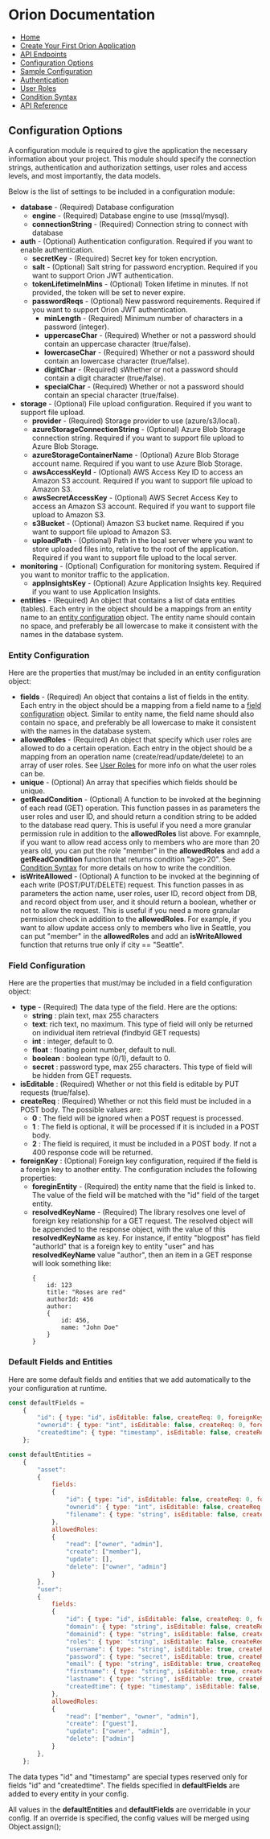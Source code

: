 # Orion Documentation

- [Home](../)
- [Create Your First Orion Application](create-your-first-orion-application)
- [API Endpoints](api-endpoints)
- [Configuration Options](configuration-options)
- [Sample Configuration](sample-configuration)
- [Authentication](authentication)
- [User Roles](user-roles)
- [Condition Syntax](condition-syntax)
- [API Reference](api-reference)

## Configuration Options

A configuration module is required to give the application the necessary information about your project. This module should specify the connection strings, authentication and authorization settings, user roles and access levels, and most importantly, the data models.

Below is the list of settings to be included in a configuration module:
- **database** - (Required) Database configuration
    - **engine** - (Required) Database engine to use (mssql/mysql).
    - **connectionString** - (Required) Connection string to connect with database
- **auth** - (Optional) Authentication configuration. Required if you want to enable authentication.
    - **secretKey** - (Required) Secret key for token encryption.
    - **salt** - (Optional) Salt string for password encryption. Required if you want to support Orion JWT authentication.
    - **tokenLifetimeInMins** - (Optional) Token lifetime in minutes. If not provided, the token will be set to never expire.
    - **passwordReqs** - (Optional) New password requirements. Required if you want to support Orion JWT authentication.
        - **minLength** - (Required) Minimum number of characters in a password (integer).
        - **uppercaseChar** - (Required) Whether or not a password should contain an uppercase character (true/false).
        - **lowercaseChar** - (Required) Whether or not a password should contain an lowercase character (true/false).
        - **digitChar** - (Required) sWhether or not a password should contain a digit character (true/false).
        - **specialChar** - (Required) Whether or not a password should contain an special character (true/false).
- **storage** - (Optional) File upload configuration. Required if you want to support file upload.
    - **provider** - (Required) Storage provider to use (azure/s3/local).
    - **azureStorageConnectionString** - (Optional) Azure Blob Storage connection string. Required if you want to support file upload to Azure Blob Storage.
    - **azureStorageContainerName** - (Optional) Azure Blob Storage account name. Required if you want to use Azure Blob Storage.
    - **awsAccessKeyId** - (Optional) AWS Access Key ID to access an Amazon S3 account. Required if you want to support file upload to Amazon S3.
    - **awsSecretAccessKey** - (Optional) AWS Secret Access Key to access an Amazon S3 account. Required if you want to support file upload to Amazon S3.
    - **s3Bucket** - (Optional) Amazon S3 bucket name. Required if you want to support file upload to Amazon S3.
    - **uploadPath** - (Optional) Path in the local server where you want to store uploaded files into, relative to the root of the application. Required if you want to support file upload to the local server.
- **monitoring** - (Optional) Configuration for monitoring system. Required if you want to monitor traffic to the application.
    - **appInsightsKey** - (Optional) Azure Application Insights key. Required if you want to use Application Insights.
- **entities** - (Required) An object that contains a list of data entities (tables). Each entry in the object should be a mappings from an entity name to an [entity configuration](entity-configuration) object. The entity name should contain no space, and preferably be all lowercase to make it consistent with the names in the database system.

### Entity Configuration

Here are the properties that must/may be included in an entity configuration object:
- **fields** - (Required) An object that contains a list of fields in the entity. Each entry in the object should be a mapping from a field name to a [field configuration](field-configuration) object. Similar to entity name, the field name should also contain no space, and preferably be all lowercase to make it consistent with the names in the database system.
- **allowedRoles** - (Required) An object that specify which user roles are allowed to do a certain operation. Each entry in the object should be a mapping from an operation name (create/read/update/delete) to an array of user roles. See [User Roles](user-roles) for more info on what the user roles can be.
- **unique** - (Optional) An array that specifies which fields should be unique.
- **getReadCondition** - (Optional) A function to be invoked at the beginning of each read (GET) operation. This function passes in as parameters the user roles and user ID, and should return a condition string to be added to the database read query. This is useful if you need a more granular permission rule in addition to the **allowedRoles** list above. For examnple, if you want to allow read access only to members who are more than 20 years old, you can put the role "member" in the **allowedRoles** and add a **getReadCondition** function that returns condition "age>20". See [Condition Syntax](condition-syntax) for more details on how to write the condition.
- **isWriteAllowed** - (Optional) A function to be invoked at the beginning of each write (POST/PUT/DELETE) request. This function passes in as parameters the action name, user roles, user ID, record object from DB, and record object from user, and it should return a boolean, whether or not to allow the request. This is useful if you need a more granular permission check in addition to the **allowedRoles**. For example, if you want to allow update access only to members who live in Seattle, you can put "member" in the **allowedRoles** and add an **isWriteAllowed** function that returns true only if city == "Seattle".

### Field Configuration

Here are the properties that must/may be included in a field configuration object:
- **type** - (Required) The data type of the field. Here are the options:
    - **string** : plain text, max 255 characters
    - **text**: rich text, no maximum. This type of field will only be returned on individual item retrieval (findbyid GET requests)
    - **int** : integer, default to 0.
    - **float** : floating point number, default to null.
    - **boolean** : boolean type (0/1), default to 0.
    - **secret** : password type, max 255 characters. This type of field will be hidden from GET requests.
- **isEditable** : (Required) Whether or not this field is editable by PUT requests (true/false).
- **createReq** : (Required) Whether or not this field must be included in a POST body. The possible values are:
    - **0** : The field will be ignored when a POST request is processed.
    - **1** : The field is optional, it will be processed if it is included in a POST body.
    - **2** : The field is required, it must be included in a POST body. If not a 400 response code will be returned.
- **foreignKey** : (Optional) Foreign key configuration, required if the field is a foreign key to another entity. The configuration includes the following properties:
    - **foreginEntity** - (Required) the entity name that the field is linked to. The value of the field will be matched with the "id" field of the target entity.
    - **resolvedKeyName** - (Required) The library resolves one level of foreign key relationship for a GET request. The resolved object will be appended to the response object, with the value of this **resolvedKeyName** as key. For instance, if entity "blogpost" has field "authorId" that is a foreign key to entity "user" and has **resolvedKeyName** value "author", then an item in a GET response will look something like:
        ```
        {
            id: 123
            title: "Roses are red"
            authorId: 456 
            author: 
            {
                id: 456,
                name: "John Doe"
            }
        }
        ```

### Default Fields and Entities

Here are some default fields and entities that we add automatically to the your configuration at runtime.

```js
const defaultFields =
    {
        "id": { type: "id", isEditable: false, createReq: 0, foreignKey: null },
        "ownerid": { type: "int", isEditable: false, createReq: 0, foreignKey: { foreignEntity: "user", resolvedKeyName: "owner" } },
        "createdtime": { type: "timestamp", isEditable: false, createReq: 0, foreignKey: null }
    };

const defaultEntities =
    {
        "asset":
        {
            fields:
            {
                "id": { type: "id", isEditable: false, createReq: 0, foreignKey: null },
                "ownerid": { type: "int", isEditable: false, createReq: 0, foreignKey: { foreignEntity: "user", resolvedKeyName: "owner" } },
                "filename": { type: "string", isEditable: false, createReq: 2, foreignKey: null }
            },
            allowedRoles:
            {
                "read": ["owner", "admin"],
                "create": ["member"],
                "update": [],
                "delete": ["owner", "admin"]
            }
        },
        "user":
        {
            fields:
            {
                "id": { type: "id", isEditable: false, createReq: 0, foreignKey: null },
                "domain": { type: "string", isEditable: false, createReq: 0, foreignKey: null },
                "domainid": { type: "string", isEditable: false, createReq: 0, foreignKey: null },
                "roles": { type: "string", isEditable: false, createReq: 0, foreignKey: null },
                "username": { type: "string", isEditable: true, createReq: 2, foreignKey: null },
                "password": { type: "secret", isEditable: true, createReq: 2, foreignKey: null },
                "email": { type: "string", isEditable: true, createReq: 2, foreignKey: null },
                "firstname": { type: "string", isEditable: true, createReq: 1, foreignKey: null },
                "lastname": { type: "string", isEditable: true, createReq: 1, foreignKey: null },
                "createdtime": { type: "timestamp", isEditable: false, createReq: 0, foreignKey: null }
            },
            allowedRoles:
            {
                "read": ["member", "owner", "admin"],
                "create": ["guest"],
                "update": ["owner", "admin"],
                "delete": ["admin"]
            }
        },
    };
```

The data types "id" and "timestamp" are special types reserved only for fields "id" and "createdtime". The fields specified in **defaultFields** are added to every entity in your config.

All values in the **defaultEntities** and **defaultFields** are overridable in your config. If an override is specified, the config values will be merged using Object.assign();